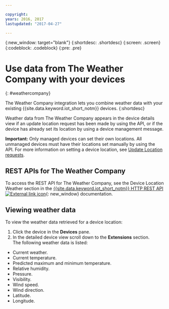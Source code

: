 ```yaml
---

copyright:
years: 2016, 2017
lastupdated: "2017-04-27"

---
```


{:new_window: target="blank"}
{:shortdesc: .shortdesc}
{:screen: .screen}
{:codeblock: .codeblock}
{:pre: .pre}

# Use data from The Weather Company with your devices
{: #weathercompany}

The Weather Company integration lets you combine weather data with your existing {{site.data.keyword.iot_short_notm}} devices.
{:shortdesc}

Weather data from The Weather Company appears in the device details view if an update location request has been made by using the API, or if the device has already set its location by using a device management message.

**Important:** Only managed devices can set their own locations. All unmanaged devices must have their locations set manually by using the API. For more information on setting a device location, see [Update Location requests](../../devices/device_mgmt/index.html#update-location).

## REST APIs for The Weather Company
To access the REST API for The Weather Company, see the
Device Location Weather section in the [{{site.data.keyword.iot_short_notm}} HTTP REST API ![External link icon](../../../../icons/launch-glyph.svg)](https://docs.internetofthings.ibmcloud.com/apis/swagger/v0002/info-mgmt.html){: new_window} documentation.

## Viewing weather data

To view the weather data retrieved for a device location:
1. Click the device in the **Devices** pane.
2. In the detailed device view scroll down to the **Extensions** section.  
The following weather data is listed:
 - Current weather.
 - Current temperature.
 - Predicted maximum and minimum temperature.
 - Relative humidity.
 - Pressure.
 - Visibility.
 - Wind speed.
 - Wind direction.
 - Latitude.
 - Longitude.

<!-- Weather data from The Weather Company extension can be retrieved by using the API. For information on the Weather Company API, see [The Weather Company API documentation ![External link icon](../../../../icons/launch-glyph.svg)](https://docs.internetofthings.ibmcloud.com/swagger/ext-twc.html){: new_window}. -->
